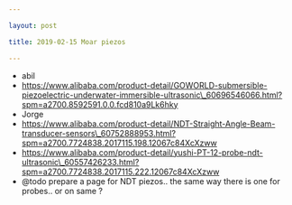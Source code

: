 ```yaml
---

layout: post

title: 2019-02-15 Moar piezos

---
```



-   abil
-   https://www.alibaba.com/product-detail/GOWORLD-submersible-piezoelectric-underwater-immersible-ultrasonic\_60696546066.html?spm=a2700.8592591.0.0.fcd810a9Lk6hky
-   Jorge
-   https://www.alibaba.com/product-detail/NDT-Straight-Angle-Beam-transducer-sensors\_60752888953.html?spm=a2700.7724838.2017115.198.12067c84XcXzww
-   https://www.alibaba.com/product-detail/yushi-PT-12-probe-ndt-ultrasonic\_60557426233.html?spm=a2700.7724838.2017115.222.12067c84XcXzww
-   @todo prepare a page for NDT piezos.. the same way there is one for
    probes.. or on same ?

